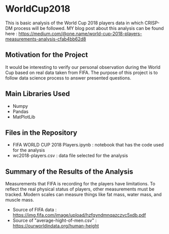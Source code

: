 # WorldCup2018

This is basic analysis of the World Cup 2018 players data in which CRISP-DM process will be followed.
MY blog post about this analysis can be found here : 
https://medium.com/@one.name/world-cup-2018-players-measurements-analysis-cfab4bb62d8

## Motivation for the Project
It would be interesting to verify our personal observation during the World Cup based on real data taken from FIFA. The purpose of this project is to follow data science process to answer presented questions.

## Main Libraries Used
- Numpy
- Pandas
- MatPlotLib

## Files in the Repository
- FIFA WORLD CUP 2018 Players.ipynb : notebook that has the code used for the analysis
- wc2018-players.csv : data file selected for the analysis

## Summary of the Results of the Analysis
Measurements that FIFA is recording for the players have limitations. To reflect the real physical status of players, other measurements must be tracked. Modern scales can measure things like fat mass, water mass, and muscle mass.

- Source of FIFA data : https://img.fifa.com/image/upload/hzfqyndmnqazczvc5xdb.pdf
- Source of "average-hight-of-men.csv" : https://ourworldindata.org/human-height
